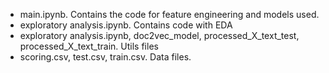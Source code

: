 * main.ipynb. Contains the code for feature engineering and models used.
* exploratory analysis.ipynb. Contains code with EDA
* exploratory analysis.ipynb, doc2vec_model, processed_X_text_test, processed_X_text_train. Utils files
* scoring.csv, test.csv, train.csv. Data files.